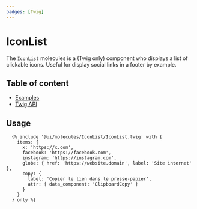 ```yaml
---
badges: [Twig]
---
```


# IconList <Badges :texts="$frontmatter.badges" />

The `IconList` molecules is a (Twig only) component who displays a list of clickable icons. Useful for display social links in a footer by example.

## Table of content

- [Examples](./examples)
- [Twig API](./twig-api)

## Usage

```twig
  {% include '@ui/molecules/IconList/IconList.twig' with {
    items: {
      x: 'https://x.com',
      facebook: 'https://facebook.com',
      instagram: 'https://instagram.com',
      globe: { href: 'https://website.domain', label: 'Site internet' },
      copy: {
        label: 'Copier le lien dans le presse-papier',
        attr: { data_component: 'ClipboardCopy' }
      }
    }
  } only %}
```
